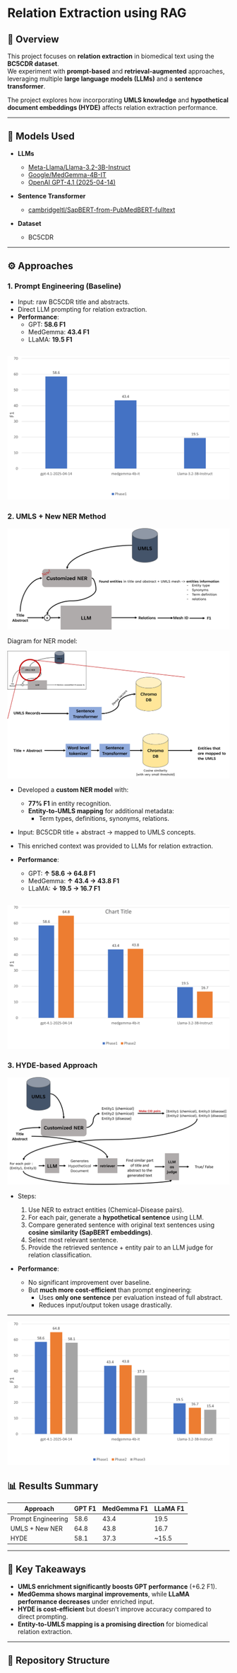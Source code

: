# Relation Extraction using RAG  

## 📌 Overview  
This project focuses on **relation extraction** in biomedical text using the **BC5CDR dataset**.  
We experiment with **prompt-based** and **retrieval-augmented** approaches, leveraging multiple **large language models (LLMs)** and a **sentence transformer**.  

The project explores how incorporating **UMLS knowledge** and **hypothetical document embeddings (HYDE)** affects relation extraction performance.  

---

## 🧠 Models Used  

- **LLMs**
  - [Meta-Llama/Llama-3.2-3B-Instruct](https://huggingface.co/meta-llama/Llama-3.2-3B-Instruct)  
  - [Google/MedGemma-4B-IT](https://huggingface.co/google/medgemma-4b-it)  
  - [OpenAI GPT-4.1 (2025-04-14)](https://platform.openai.com)  

- **Sentence Transformer**  
  - [cambridgeltl/SapBERT-from-PubMedBERT-fulltext](https://huggingface.co/cambridgeltl/SapBERT-from-PubMedBERT-fulltext)  

- **Dataset**  
  - BC5CDR 

---

## ⚙️ Approaches  

### 1. Prompt Engineering (Baseline)  
- Input: raw BC5CDR title and abstracts.  
- Direct LLM prompting for relation extraction.  
- **Performance**:  
  - GPT: **58.6 F1**  
  - MedGemma: **43.4 F1**  
  - LLaMA: **19.5 F1**  

![results](imgs/Appr1-results.png)
---

### 2. UMLS + New NER Method  
![results](imgs/appr2.png)

Diagram for NER model:

![results](imgs/appr2-2.png)
- Developed a **custom NER model** with:  
  - **77% F1** in entity recognition.  
  - **Entity-to-UMLS mapping** for additional metadata:  
    - Term types, definitions, synonyms, relations.  
- Input: BC5CDR title + abstract → mapped to UMLS concepts.  
- This enriched context was provided to LLMs for relation extraction.  

- **Performance**:  
  - GPT: **↑ 58.6 → 64.8 F1**  
  - MedGemma: **↑ 43.4 → 43.8 F1**  
  - LLaMA: **↓ 19.5 → 16.7 F1**  

![results](imgs/Appr2-results.png)
---

### 3. HYDE-based Approach  
![results](imgs/appr3.png)
- Steps:  
  1. Use NER to extract entities (Chemical–Disease pairs).  
  2. For each pair, generate a **hypothetical sentence** using LLM.  
  3. Compare generated sentence with original text sentences using **cosine similarity (SapBERT embeddings)**.  
  4. Select most relevant sentence.  
  5. Provide the retrieved sentence + entity pair to an LLM judge for relation classification.  

- **Performance**:  
  - No significant improvement over baseline.  
  - But **much more cost-efficient** than prompt engineering:  
    - Uses **only one sentence** per evaluation instead of full abstract.  
    - Reduces input/output token usage drastically.  

---

![results](imgs/Appr3-results.png)
## 📊 Results Summary  

| Approach              | GPT F1 | MedGemma F1 | LLaMA F1 |
|-----------------------|--------|-------------|----------|
| Prompt Engineering    | 58.6   | 43.4        | 19.5     |
| UMLS + New NER        | 64.8   | 43.8        | 16.7     |
| HYDE                  | 58.1   | 37.3        | ~15.5    |

---

## 🚀 Key Takeaways  
- **UMLS enrichment significantly boosts GPT performance** (+6.2 F1).  
- **MedGemma shows marginal improvements**, while **LLaMA performance decreases** under enriched input.  
- **HYDE is cost-efficient** but doesn’t improve accuracy compared to direct prompting.  
- **Entity-to-UMLS mapping is a promising direction** for biomedical relation extraction.  

---

## 📂 Repository Structure  


